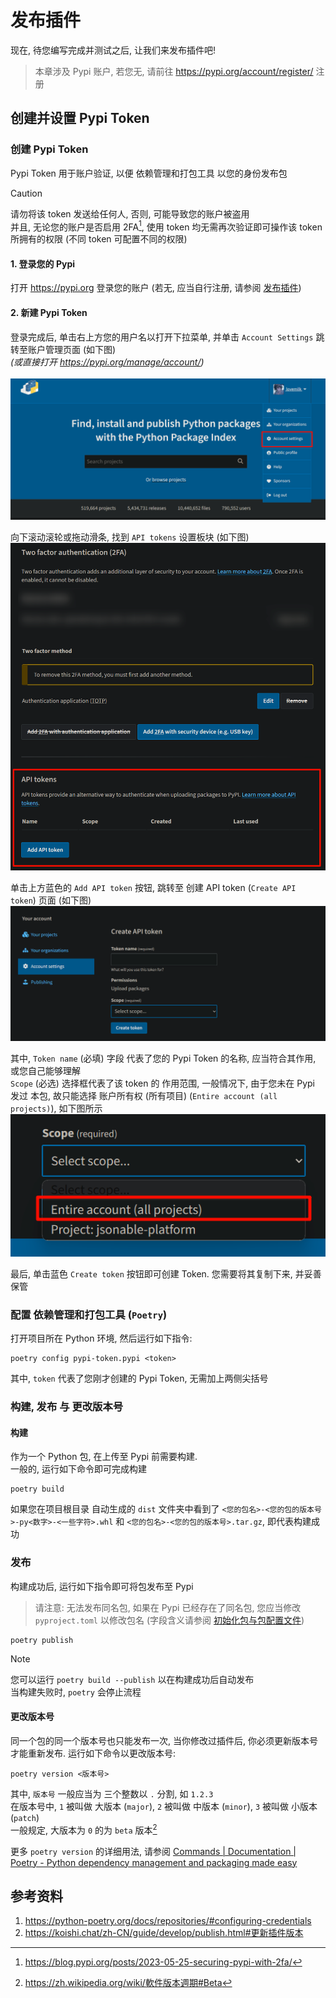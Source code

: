 # 发布插件

现在, 待您编写完成并测试之后, 让我们来发布插件吧!
> 本章涉及 Pypi 账户, 若您无, 请前往 <https://pypi.org/account/register/> 注册

## 创建并设置 Pypi Token
### 创建 Pypi Token
Pypi Token 用于账户验证, 以便 依赖管理和打包工具 以您的身份发布包
> [!CAUTION]
> 请勿将该 token 发送给任何人, 否则, 可能导致您的账户被盗用 <br>
> 并且, 无论您的账户是否启用 2FA[^2fa], 使用 token 均无需再次验证即可操作该 token 所拥有的权限 (不同 token 可配置不同的权限)

#### 1. 登录您的 Pypi
打开 <https://pypi.org> 登录您的账户 (若无, 应当自行注册, 请参阅 [发布插件](#发布插件))

#### 2. 新建 Pypi Token
登录完成后, 单击右上方您的用户名以打开下拉菜单, 并单击 `Account Settings` 跳转至账户管理页面 (如下图) <br>
*(或直接打开 <https://pypi.org/manage/account/>)* <br>   
![pypi-account-settings](res/images/pypi-account-settings.png)

向下滚动滚轮或拖动滑条, 找到 `API tokens` 设置板块 (如下图) <br>
![pypi-account-settings-api-tokens](res/images/pypi-account-settings-api-tokens.png)

单击上方蓝色的 `Add API token` 按钮, 跳转至 创建 API token (`Create API token`) 页面 (如下图) <br>
![pypi-create-api-token](res/images/pypi-create-api-token.png)

其中, `Token name` (必填) 字段 代表了您的 Pypi Token 的名称, 应当符合其作用, 或您自己能够理解 <br>
`Scope` (必选) 选择框代表了该 token 的 作用范围, 一般情况下, 由于您未在 Pypi 发过 本包, 故只能选择 账户所有权 (所有项目) (`Entire account (all projects)`), 如下图所示 <br>
![pypi-create-api-token-scopes](res/images/pypi-create-api-token-scopes.png)

最后, 单击蓝色 `Create token` 按钮即可创建 Token. 您需要将其复制下来, 并妥善保管

### 配置 依赖管理和打包工具 (`Poetry`)
打开项目所在 Python 环境, 然后运行如下指令:
```shell
poetry config pypi-token.pypi <token>
```
其中, `token` 代表了您刚才创建的 Pypi Token, 无需加上两侧尖括号

### 构建, 发布 与 更改版本号
#### 构建
作为一个 Python 包, 在上传至 Pypi 前需要构建. <br>
一般的, 运行如下命令即可完成构建
```shell
poetry build
```

如果您在项目根目录 自动生成的 `dist` 文件夹中看到了 `<您的包名>-<您的包的版本号>-py<数字>-<一些字符>.whl` 和 `<您的包名>-<您的包的版本号>.tar.gz`, 即代表构建成功

### 发布
构建成功后, 运行如下指令即可将包发布至 Pypi
> 请注意: 无法发布同名包, 如果在 Pypi 已经存在了同名包, 您应当修改 `pyproject.toml` 以修改包名 (字段含义请参阅 [初始化包与包配置文件](START.md#初始化包与包配置文件))
```shell
poetry publish
```

> [!NOTE]
> 您可以运行 `poetry build --publish` 以在构建成功后自动发布 <br>
> 当构建失败时, `poetry` 会停止流程

#### 更改版本号
同一个包的同一个版本号也只能发布一次, 当你修改过插件后, 你必须更新版本号才能重新发布.
运行如下命令以更改版本号:
```shell
poetry version <版本号>
```
其中, `版本号` 一般应当为 三个整数以 `.` 分割, 如 `1.2.3` <br>
在版本号中, `1` 被叫做 大版本 (`major`), `2` 被叫做 中版本 (`minor`), `3` 被叫做 小版本 (`patch`) <br>
一般规定, 大版本为 `0` 的为 `beta` 版本[^versionOfBeta]

更多 `poetry version` 的详细用法, 请参阅 [Commands | Documentation | Poetry - Python dependency management and packaging made easy](https://python-poetry.org/docs/cli/#version)

## 参考资料
1. <https://python-poetry.org/docs/repositories/#configuring-credentials>
2. <https://koishi.chat/zh-CN/guide/develop/publish.html#更新插件版本>

[^2fa]: <https://blog.pypi.org/posts/2023-05-25-securing-pypi-with-2fa/>
[^versionOfBeta]: <https://zh.wikipedia.org/wiki/軟件版本週期#Beta>
